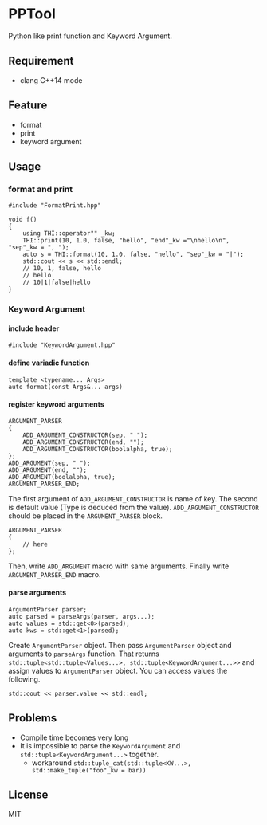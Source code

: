 PPTool
======

Python like print function and Keyword Argument.

## Requirement

- clang C++14 mode

## Feature

- format
- print
- keyword argument

## Usage

### format and print

```
#include "FormatPrint.hpp"

void f()
{
    using THI::operator"" _kw;
    THI::print(10, 1.0, false, "hello", "end"_kw ="\nhello\n", "sep"_kw = ", ");
    auto s = THI::format(10, 1.0, false, "hello", "sep"_kw = "|");
    std::cout << s << std::endl;
    // 10, 1, false, hello
    // hello
    // 10|1|false|hello
}
```

### Keyword Argument

#### include header

```
#include "KeywordArgument.hpp"
```

#### define variadic function

```
template <typename... Args>
auto format(const Args&... args)
```

#### register keyword arguments

```
ARGUMENT_PARSER
{
    ADD_ARGUMENT_CONSTRUCTOR(sep, " ");
    ADD_ARGUMENT_CONSTRUCTOR(end, "");
    ADD_ARGUMENT_CONSTRUCTOR(boolalpha, true);
};
ADD_ARGUMENT(sep, " ");
ADD_ARGUMENT(end, "");
ADD_ARGUMENT(boolalpha, true);
ARGUMENT_PARSER_END;
```

The first argument of `ADD_ARGUMENT_CONSTRUCTOR` is name of key. The second is default value (Type is deduced from the value).
`ADD_ARGUMENT_CONSTRUCTOR` should be placed in the `ARGUMENT_PARSER` block.

```
ARGUMENT_PARSER
{
    // here
};
```

Then, write `ADD_ARGUMENT` macro with same arguments. Finally write `ARGUMENT_PARSER_END` macro.

#### parse arguments

```
ArgumentParser parser;
auto parsed = parseArgs(parser, args...);
auto values = std::get<0>(parsed);
auto kws = std::get<1>(parsed);
```

Create `ArgumentParser` object. Then pass `ArgumentParser` object and arguments to `parseArgs` function.
That returns `std::tuple<std::tuple<Values...>, std::tuple<KeywordArgument...>>` and assign values to `ArgumentParser` object.
You can access values the following.

```
std::cout << parser.value << std::endl;
```

## Problems

- Compile time becomes very long
- It is impossible to parse the `KeywordArgument` and `std::tuple<KeywordArgument...>` together.
    - workaround `std::tuple_cat(std::tuple<KW...>, std::make_tuple("foo"_kw = bar))`

## License

MIT


